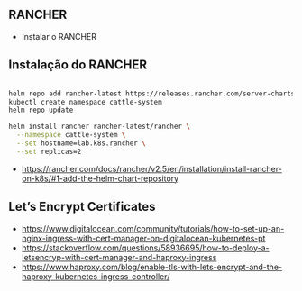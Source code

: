 ## RANCHER
- Instalar o RANCHER

## Instalação do RANCHER

```bash

helm repo add rancher-latest https://releases.rancher.com/server-charts/latest
kubectl create namespace cattle-system
helm repo update

helm install rancher rancher-latest/rancher \
  --namespace cattle-system \
  --set hostname=lab.k8s.rancher \
  --set replicas=2
```

- https://rancher.com/docs/rancher/v2.5/en/installation/install-rancher-on-k8s/#1-add-the-helm-chart-repository

## Let’s Encrypt Certificates

- https://www.digitalocean.com/community/tutorials/how-to-set-up-an-nginx-ingress-with-cert-manager-on-digitalocean-kubernetes-pt
- https://stackoverflow.com/questions/58936695/how-to-deploy-a-letsencryp-with-cert-manager-and-haproxy-ingress
- https://www.haproxy.com/blog/enable-tls-with-lets-encrypt-and-the-haproxy-kubernetes-ingress-controller/

